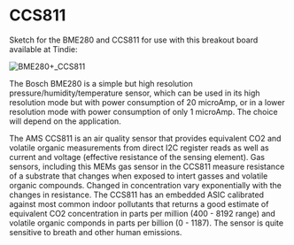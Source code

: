 # CCS811

Sketch for the BME280 and CCS811 for use with this breakout board available at Tindie:

![BME280+_CCS811](https://d3s5r33r268y59.cloudfront.net/44691/products/thumbs/2017-03-25T20:47:46.605Z-BME280_CCS811.jpg.2560x2560_q85.jpg)

 The Bosch BME280 is a simple but high resolution pressure/humidity/temperature sensor, which can be used in its high resolution
 mode but with power consumption of 20 microAmp, or in a lower resolution mode with power consumption of
 only 1 microAmp. The choice will depend on the application.

 The AMS CCS811 is an air quality sensor that provides equivalent CO2 and volatile organic measurements from direct
 I2C register reads as well as current and voltage (effective resistance of the sensing element). Gas sensors, including 
 this MEMs gas sensor in the CCS811 measure resistance of a substrate that changes when exposed to intert gasses and 
 volatile organic compounds. Changed in concentration vary exponentially with the changes in resistance. The CCS811
 has an embedded ASIC calibrated against most common indoor pollutants that returns a good estimate of
 equivalent CO2 concentration in parts per million (400 - 8192 range) and volatile organic componds in parts per billion (0 - 1187).
 The sensor is quite sensitive to breath and other human emissions.
